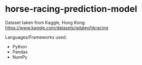# horse-racing-prediction-model

Dataset taken from Kaggle, Hong Kong: https://www.kaggle.com/datasets/gdaley/hkracing

Languages/Frameworks used:

- Python
- Pandas
- NumPy
